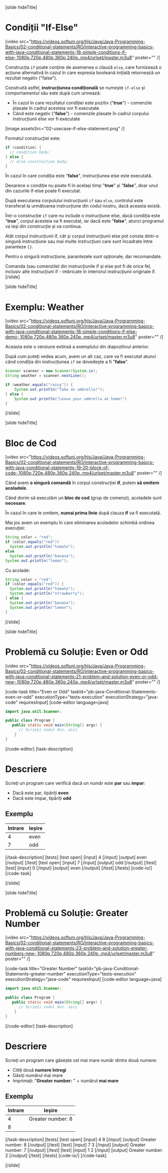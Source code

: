 [slide hideTitle]

# Condiții "If-Else"

[video src="https://videos.softuni.org/hls/Java/Java-Programming-Basics/02-conditional-statements/RO/interactive-programming-basics-with-java-conditional-statements-18-simple-conditions-if-else-,1080p,720p,480p,360p,240p,.mp4/urlset/master.m3u8" poster="" /]

Construcția `if` poate conține de asemenea o clauză `else`, care furnizează o acțiune alternativă în cazul în care expresia booleană inițială returnează un rezultat negativ ("false").

Construită astfel, **instrucțiunea condițională** se numește `if-else` și comportamentul său este după cum urmează:
* În cazul în care rezultatul condiției este pozitiv ("**true**") - comenzile plasate în cadrul acesteia vor fi executate
* Când este negativ ("**false**") - comenzile plasate în cadrul corpului instrucțiunii else vor fi executate

[image assetsSrc="02-usecase-if-else-statement.png" /]

Formatul construcției este:
```java
if (condition) {
  // condition body;
} else {
  // else construction body;
}
```

În cazul în care condiția este "**false**", instrucțiunea else este executată.

Deoarece o condiție nu poate fi în același timp "**true**" și "**false**", doar unul din cazurile if-else poate fi executat.

După executarea corpulului instrucțiunii `if` sau `else`, controlul este transferat la următoarea instrucțiune din codul nostru, dacă aceasta există.

Într-o construcție `if` care nu include o instrucțiune else, dacă condiția este "**true**", corpul acesteia va fi executat, iar dacă este "**false**", atunci programul va ieși din construcție și va continua.

Atât corpul instrucțiunii if, cât și corpul instrucțiunii else pot consta dintr-o singură instrucțiune sau mai multe instrucțiuni care sunt încadrate între paranteze `{}`.

Pentru o singură instrucțiune, parantezele sunt opționale, dar recomandate.

Comanda (sau comenzile) din instrucțiunile if și else pot fi de orice fel, inclusiv alte instrucțiuni if - imbricate în interiorul instrucțiunii originale if.
[/slide]

[slide hideTitle]
# Exemplu: Weather

[video src="https://videos.softuni.org/hls/Java/Java-Programming-Basics/02-conditional-statements/RO/interactive-programming-basics-with-java-conditional-statements-18-simple-conditions-if-else-demo-,1080p,720p,480p,360p,240p,.mp4/urlset/master.m3u8" poster="" /]

Aceasta este o versiune extinsă a exemplului din diapozitivul anterior.

După cum puteți vedea acum, avem un alt caz, care va fi executat atunci când condiția din instrucțiunea `if` se dovedește a fi "**false**".
```java
Scanner scanner = new Scanner(System.in);
String weather = scanner.nextLine();

if (weather.equals("rainy")) {
    System.out.println("Take an umbrella!");
} else {
    System.out.println("Leave your umbrella at home!")
}
```
[/slide]

[slide hideTitle]
# Bloc de Cod

[video src="https://videos.softuni.org/hls/Java/Java-Programming-Basics/02-conditional-statements/RO/interactive-programming-basics-with-java-conditional-statements-19-20-block-of-code-,1080p,720p,480p,360p,240p,.mp4/urlset/master.m3u8" poster="" /]

Când avem **o singură comandă** în corpul construcției **if**, putem **să omitem acoladele**.

Când dorim să executăm un **bloc de cod** (grup de comenzi), acoladele sunt **necesare**. 

În cazul în care le omitem, **numai prima linie** după clauza **if** va fi executată.

Mai jos avem un exemplu în care eliminarea acoladelor schimbă ordinea execuției:
```java live
String color = "red";
if (color.equals("red")) 
  System.out.println("tomato");
else
  System.out.println("banana");
System.out.println("lemon"); 
```

Cu acolade:
```java live
String color = "red";
if (color.equals("red")) {
  System.out.println("tomato");
  System.out.println("strawberry"); 
} else {
  System.out.println("banana");
  System.out.println("lemon");
}
```
[/slide]

[slide hideTitle]
# Problemă cu Soluție: Even or Odd

[video src="https://videos.softuni.org/hls/Java/Java-Programming-Basics/02-conditional-statements/RO/interactive-programming-basics-with-java-conditional-statements-21-problem-and-solution-even-or-odd-new-,1080p,720p,480p,360p,240p,.mp4/urlset/master.m3u8" poster="" /]

[code-task title="Even or Odd" taskId="pb-java-Conditional-Statements-even-or-odd"  executionType="tests-execution" executionStrategy="java-code" requiresInput]
[code-editor language=java]
```java
import java.util.Scanner;

public class Program {
   public static void main(String[] args) {
      // Scrieți codul dvs. aici
    }
}
```
[/code-editor]
[task-description]
# Descriere
Scrieți un program care verifică dacă un număr este **par** sau **impar**:

   * Dacă este par, tipăriți **even**
   * Dacă este impar, tipăriți **odd**
   
   
## Exemplu

|**Intrare**|**Ieșire** |
| ---- | ---- |
| 4 | even|
| 7 | odd |

[/task-description]
[tests]
[test open]
[input]
4
[/input]
[output]
even
[/output]
[/test]
[test open]
[input]
7
[/input]
[output]
odd
[/output]
[/test]
[test]
[input]
0
[/input]
[output]
even
[/output]
[/test]
[/tests]
[code-io/]
[/code-task]

[/slide]



[slide hideTitle]
# Problemă cu Soluție: Greater Number

[video src="https://videos.softuni.org/hls/Java/Java-Programming-Basics/02-conditional-statements/RO/interactive-programming-basics-with-java-conditional-statements-23-problem-and-solution-greater-numbers-new-,1080p,720p,480p,360p,240p,.mp4/urlset/master.m3u8" poster="" /]

[code-task title="Greater Number" taskId="pb-java-Conditional-Statements-greater-number" executionType="tests-execution" executionStrategy="java-code" requiresInput]
[code-editor language=java]
```java
import java.util.Scanner;

public class Program {
   public static void main(String[] args) {
      // Scrieți codul dvs. aici
    }
}
```
[/code-editor]
[task-description]
# Descriere
Scrieți un program care găsește cel mai mare număr dintre două numere:

   * Citiți două **numere întregi**
   * Găsiți numărul mai mare
   * Imprimați: "**Greater number:** " + numărul **mai mare**
   
   
## Exemplu

|**Intrare**|**Ieșire** |
| ---- | ---- |
| 4 | Greater number: 8 |
| 8 |

[/task-description]
[tests]
[test open]
[input]
4
8
[/input]
[output]
Greater number: 8
[/output]
[/test]
[test]
[input]
7
3
[/input]
[output]
Greater number: 7
[/output]
[/test]
[test]
[input]
1
2
[/input]
[output]
Greater number: 2
[/output]
[/test]
[/tests]
[code-io/]
[/code-task]

[/slide]


